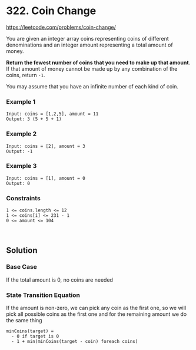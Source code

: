 # 322. Coin Change

<https://leetcode.com/problems/coin-change/>

You are given an integer array coins representing coins of different denominations and an integer amount representing a total amount of money.

**Return the fewest number of coins that you need to make up that amount**. If that amount of money cannot be made up by any combination of the coins, return `-1`.

You may assume that you have an infinite number of each kind of coin.

### Example 1

```
Input: coins = [1,2,5], amount = 11
Output: 3 (5 + 5 + 1)
```

### Example 2

```
Input: coins = [2], amount = 3
Output: -1
```

### Example 3

```
Input: coins = [1], amount = 0
Output: 0
```

### Constraints

```
1 <= coins.length <= 12
1 <= coins[i] <= 231 - 1
0 <= amount <= 104
```

<br/>

## Solution

### Base Case

If the total amount is 0, no coins are needed

### State Transition Equation

If the amount is non-zero, we can pick any coin as the first one, so we will pick all possible coins as the first one and for the remaining amount we do the same thing

```
minCoins(target) =
  - 0 if target is 0
  - 1 + min(minCoins(target - coin) foreach coins)
```
